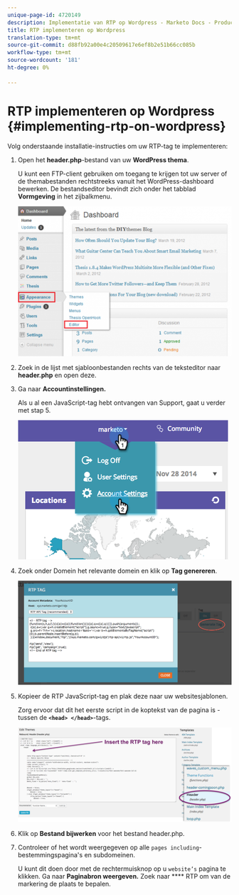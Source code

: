 ```yaml
---
unique-page-id: 4720149
description: Implementatie van RTP op Wordpress - Marketo Docs - Productdocumentatie
title: RTP implementeren op Wordpress
translation-type: tm+mt
source-git-commit: d88fb92a00e4c20509617e6ef8b2e51b66cc085b
workflow-type: tm+mt
source-wordcount: '181'
ht-degree: 0%

---
```



# RTP implementeren op Wordpress {#implementing-rtp-on-wordpress}

Volg onderstaande installatie-instructies om uw RTP-tag te implementeren:

1. Open het **header.php**-bestand van uw **WordPress thema**.

   U kunt een FTP-client gebruiken om toegang te krijgen tot uw server of de themabestanden rechtstreeks vanuit het WordPress-dashboard bewerken. De bestandseditor bevindt zich onder het tabblad **Vormgeving** in het zijbalkmenu.

   ![](assets/image2014-11-30-15-3a35-3a30.png)

1. Zoek in de lijst met sjabloonbestanden rechts van de teksteditor naar **header.php** en open deze.
1. Ga naar **Accountinstellingen.**

   Als u al een JavaScript-tag hebt ontvangen van Support, gaat u verder met stap 5.

   ![](assets/image2014-11-30-15-3a19-3a21-1.png)

1. Zoek onder Domein het relevante domein en klik op **Tag genereren**.

   ![](assets/image2014-11-30-15-3a20-3a17-1.png)

1. Kopieer de RTP JavaScript-tag en plak deze naar uw websitesjablonen.

   Zorg ervoor dat dit het eerste script in de koptekst van de pagina is - tussen de **`<head> </head>`**-tags.

   ![](assets/image2014-11-30-15-3a36-3a31.png)

1. Klik op **Bestand bijwerken** voor het bestand header.php.
1. Controleer of het wordt weergegeven op alle `pages including`-bestemmingspagina&#39;s en subdomeinen.

   U kunt dit doen door met de rechtermuisknop op u `website’s` pagina te klikken. Ga naar **Paginabron weergeven.** Zoek naar  **** RTP om van de markering de plaats te bepalen.
